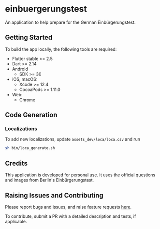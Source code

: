# einbuergerungstest

An application to help prepare for the German Einbürgerungstest.

## Getting Started

To build the app locally, the following tools are required:

- Flutter stable >= 2.5
- Dart >= 2.14
- Android
    - SDK >= 30
- iOS, macOS:
    - Xcode >= 12.4
    - CocoaPods >= 1.11.0
- Web:
    - Chrome

## Code Generation

### Localizations

To add new localizations, update `assets_dev/loca/loca.csv` and run

```sh
sh bin/loca_generate.sh
```

## Credits

This application is developed for personal use. It uses the official questions and images from Berlin's Einbürgerungstest.

## Raising Issues and Contributing

Please report bugs and issues, and raise feature requests [here](https://github.com/defuncart/einbuergerungstest/issues).

To contribute, submit a PR with a detailed description and tests, if applicable.

